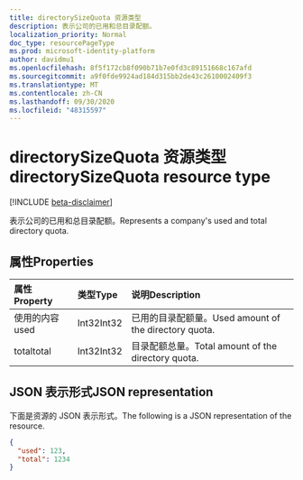 ```yaml
---
title: directorySizeQuota 资源类型
description: 表示公司的已用和总目录配额。
localization_priority: Normal
doc_type: resourcePageType
ms.prod: microsoft-identity-platform
author: davidmu1
ms.openlocfilehash: 8f5f172cb8f090b71b7e0fd3c89151668c167afd
ms.sourcegitcommit: a9f0fde9924ad184d315bb2de43c2610002409f3
ms.translationtype: MT
ms.contentlocale: zh-CN
ms.lasthandoff: 09/30/2020
ms.locfileid: "48315597"
---
```

# <a name="directorysizequota-resource-type"></a><span data-ttu-id="c5ba0-103">directorySizeQuota 资源类型</span><span class="sxs-lookup"><span data-stu-id="c5ba0-103">directorySizeQuota resource type</span></span>

[!INCLUDE [beta-disclaimer](../../includes/beta-disclaimer.md)]

<span data-ttu-id="c5ba0-104">表示公司的已用和总目录配额。</span><span class="sxs-lookup"><span data-stu-id="c5ba0-104">Represents a company's used and total directory quota.</span></span>

## <a name="properties"></a><span data-ttu-id="c5ba0-105">属性</span><span class="sxs-lookup"><span data-stu-id="c5ba0-105">Properties</span></span>
| <span data-ttu-id="c5ba0-106">属性</span><span class="sxs-lookup"><span data-stu-id="c5ba0-106">Property</span></span>   | <span data-ttu-id="c5ba0-107">类型</span><span class="sxs-lookup"><span data-stu-id="c5ba0-107">Type</span></span>|<span data-ttu-id="c5ba0-108">说明</span><span class="sxs-lookup"><span data-stu-id="c5ba0-108">Description</span></span>|
|:---------------|:--------|:----------|
|<span data-ttu-id="c5ba0-109">使用的内容</span><span class="sxs-lookup"><span data-stu-id="c5ba0-109">used</span></span>|<span data-ttu-id="c5ba0-110">Int32</span><span class="sxs-lookup"><span data-stu-id="c5ba0-110">Int32</span></span>| <span data-ttu-id="c5ba0-111">已用的目录配额量。</span><span class="sxs-lookup"><span data-stu-id="c5ba0-111">Used amount of the directory quota.</span></span> |
|<span data-ttu-id="c5ba0-112">total</span><span class="sxs-lookup"><span data-stu-id="c5ba0-112">total</span></span>|<span data-ttu-id="c5ba0-113">Int32</span><span class="sxs-lookup"><span data-stu-id="c5ba0-113">Int32</span></span>| <span data-ttu-id="c5ba0-114">目录配额总量。</span><span class="sxs-lookup"><span data-stu-id="c5ba0-114">Total amount of the directory quota.</span></span>|

## <a name="json-representation"></a><span data-ttu-id="c5ba0-115">JSON 表示形式</span><span class="sxs-lookup"><span data-stu-id="c5ba0-115">JSON representation</span></span>

<span data-ttu-id="c5ba0-116">下面是资源的 JSON 表示形式。</span><span class="sxs-lookup"><span data-stu-id="c5ba0-116">The following is a JSON representation of the resource.</span></span>

<!-- {
  "blockType": "resource",
  "optionalProperties": [

  ],
  "@odata.type": "microsoft.graph.directorySizeQuota"
}-->

```json
{
  "used": 123,
  "total": 1234
}
```
